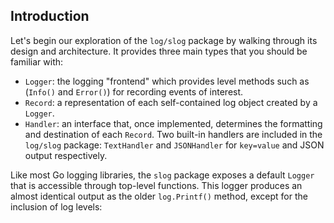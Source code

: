 ## Introduction

Let's begin our exploration of the `log/slog` package by walking through its design and architecture. It provides three main types that you should be familiar with:

- `Logger`: the logging "frontend" which provides level methods such as (`Info()` and `Error()`) for recording events of interest.
- `Record`: a representation of each self-contained log object created by a `Logger`.
- `Handler`: an interface that, once implemented, determines the formatting and destination of each `Record`. Two built-in handlers are included in the `log/slog` package: `TextHandler` and `JSONHandler` for `key=value` and JSON output respectively.

Like most Go logging libraries, the `slog` package exposes a default `Logger` that is accessible through top-level functions. This logger produces an almost identical output as the older `log.Printf()` method, except for the inclusion of log levels: